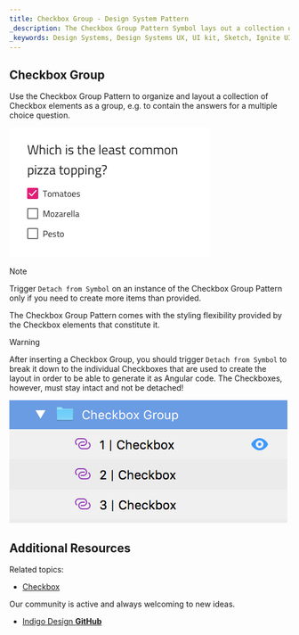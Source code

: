 ```yaml
---
title: Checkbox Group - Design System Pattern
_description: The Checkbox Group Pattern Symbol lays out a collection of Checkbox elements as a group.
_keywords: Design Systems, Design Systems UX, UI kit, Sketch, Ignite UI for Angular, Sketch to Angular, Sketch to Angular, Angular, Angular Design System, Export code from Sketch, Design Kits for Angular, Sketch HTML, Sketch to HTML, Sketch UI kits
---
```


## Checkbox Group

Use the Checkbox Group Pattern to organize and layout a collection of Checkbox elements as a group, e.g. to contain the answers for a multiple choice question.

<img src="../images/checkbox-group_demo.png" srcset="../images/checkbox-group_demo@2x.png 2x" />

> [!Note]
> Trigger `Detach from Symbol` on an instance of the Checkbox Group Pattern only if you need to create more items than provided.

The Checkbox Group Pattern comes with the styling flexibility provided by the Checkbox elements that constitute it.

> [!WARNING]
> After inserting a Checkbox Group, you should trigger `Detach from Symbol` to break it down to the individual Checkboxes that are used to create the layout in order to be able to generate it as Angular code. The Checkboxes, however, must stay intact and not be detached!

<img src="../images/checkbox_group_detach.png" />

## Additional Resources

Related topics:

- [Checkbox](checkbox.md)
  <div class="divider--half"></div>

Our community is active and always welcoming to new ideas.

- [Indigo Design **GitHub**](https://github.com/IgniteUI/design-system-docfx)
